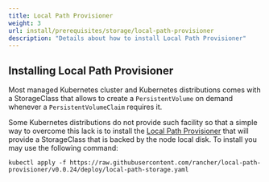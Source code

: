 ```yaml
---
title: Local Path Provisioner
weight: 3
url: install/prerequisites/storage/local-path-provisioner
description: "Details about how to install Local Path Provisioner"
---
```


## Installing Local Path Provisioner

Most managed Kubernetes cluster and Kubernetes distributions comes with a StorageClass that allows to create a `PersistentVolume` on demand whenever a `PersistentVolumeClaim` requires it.

Some Kubernetes distributions do not provide such facility so that a simple way to overcome this lack is to install the [Local Path Provisioner](https://github.com/rancher/local-path-provisioner) that will provide a StorageClass that is backed by the node local disk. To install you may use the following command:

```
kubectl apply -f https://raw.githubusercontent.com/rancher/local-path-provisioner/v0.0.24/deploy/local-path-storage.yaml
```